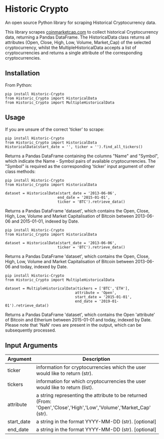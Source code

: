 # Historic Crypto

An open source Python library for scraping Historical Cryptocurrency data.

This library scrapes [coinmarketcap.com][website] to collect historical Cryptocurrency data, returning a Pandas DataFrame. 
The HistoricalData class returns all attributes (Open, Close, High, Low, Volume, Market_Cap) of the selected cryptocurrency, whilst the MultipleHistoricalData accepts a list of cryptocurrencies and returns a single attribute of the corresponding cryptocurrencies.

## Installation

From Python:
```
pip install Historic-Crypto
from Historic_Crypto import HistoricalData
from Historic_Crypto import MultipleHistoricalData
```

## Usage

If you are unsure of the correct 'ticker' to scrape:
```
pip install Historic-Crypto
from Historic_Crypto import HistoricalData
HistoricalData(start_date = '', ticker = '').find_all_tickers()
```
Returns a Pandas DataFrame containing the columns "Name" and "Symbol", which indicate the Name - Symbol pairs of available cryptocurrencies. The "Symbol" is required as the corresponding 'ticker' input argument of other class methods:

```
pip install Historic-Crypto
from Historic_Crypto import HistoricalData

dataset = HistoricalData(start_date = '2013-06-06',
                        end_date = '2015-01-01',
                        ticker = 'BTC').retrieve_data()
```

Returns a Pandas DataFrame 'dataset', which contains the Open, Close, High, Low, Volume and Market Capitalisation of Bitcoin between 2013-06-06 and 2015-01-01, indexed by Date.

```
pip install Historic-Crypto
from Historic_Crypto import HistoricalData

dataset = HistoricalData(start_date = '2013-06-06',
                        ticker = 'BTC').retrieve_data()
```
Returns a Pandas DataFrame 'dataset', which contains the Open, Close, High, Low, Volume and Market Capitalisation of Bitcoin between 2013-06-06 and today, indexed by Date.


```
pip install Historic-Crypto
from Historic_Crypto import MultipleHistoricalData

dataset = MultipleHistoricalData(tickers = ['BTC','ETH'], 
                                attribute = 'Open', 
                                start_date = '2015-01-01', 
                                end_date = '2019-01-01').retrieve_data()
```
Returns a Pandas DataFrame 'dataset', which contains the Open 'attribute' of Bitcoin and Etherium between 2015-01-01 and today, indexed by Date. Please note that 'NaN' rows are present in the output, which can be subsequently processed.

## Input Arguments

| Argument | Description |
| ------ | --------- |
| ticker | information for cryptocurrencies which the user would like to return (str). |
| tickers | information for which cryptocurrencies the user would like to return (list). |
| attribute | a string representing the attribute to be returned (From: 'Open','Close','High','Low','Volume','Market_Cap'  (str).  |
| start_date | a string in the format YYYY-MM-DD (str). [optional] |
| end_date | a string in the format YYYY-MM-DD (str). [optional] |


   [website]: <https://coinmarketcap.com/>



